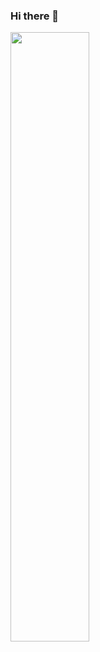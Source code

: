 ### Hi there 👋

<!--
**Pratik-005/Pratik-005** is a ✨ _special_ ✨ repository because its `README.md` (this file) appears on your GitHub profile.

Here are some ideas to get you started:

- 🔭 I’m currently working on ...
- 🌱 I’m currently learning ...
- 👯 I’m looking to collaborate on ...
- 🤔 I’m looking for help with ...
- 💬 Ask me about ...
- 📫 How to reach me: ...
- 😄 Pronouns: ...
- ⚡ Fun fact: ...
-->

[<img src='https://my.spline.design/macbookprocopy-51a4456b9ebc194c02968783935f0a3b/' width="50%">](https://www.youtube.com/watch?v=Hc79sDi3f0U "Now in Android: 55")

